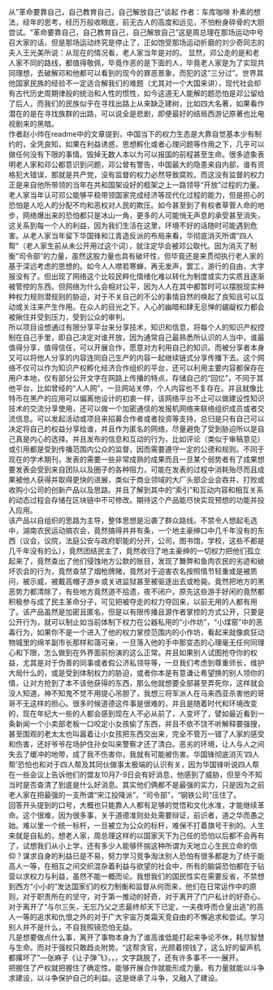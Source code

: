从”革命要靠自己，自己教育自己，自己解放自己”谈起
作者：车库咖啡
朴素的想法，经年的思考，经历万般收眼底，前无古人的高度和远见，不怕粉身碎骨的大胆尝试。“革命要靠自己，自己教育自己，自己解放自己”这是周总理在那场运动中号召大家的话，但是那场运动终究是停止了，正如饱受那场运动折磨的刘少奇同志的夫人王光美所说：从现在的情况看，老人家当年是对的。
显然，邓公走的是和老人家不同的路线，都值得敬佩，毕竟作恶的是下面的人，毕竟老人家是为了实现共同理想，去破解邓和他都可以看到的现今的罪恶景象，而犯的这“三分过”。世界其他国家民族的经验不一定适合解我们的难题（尤其对一个大国来讲），现代社会却有古代历史周期律般的统治和人性的惯性，如今这道无人能解的题恐怕是邓公留给了后人，而我们的民族似乎在寻找出路上从来缺乏建树，比如四大名著，如果看作潜在的是在寻找族群的出路，可以说全是悲剧，即便最好的结局西游记原著也比电视剧来的黑暗。  
作者赵小帅在readme中的文章提到，中国当下的权力生态是大靠自觉基本少有制约的，全凭良知，如果在利益诱惑，思想孵化或者心理问题等作用之下，几乎可以做任何没有下限的事情。毁掉无数人本以为可以报国的前程甚至生命。很多迹象表明老人家和邓公都意识到问题，邓公曾有警告，中国最大的隐患来自内部，谁有资格犯大错误，那就是共产党，没有监督的权力必然导致腐败。而这没有监督的权力正是来自他所带领的当年在共和国架设好的框架之上一路领导“开放”过程的力量。老人家当年认可邓公能够平稳带领国家完成经济等现代化过程的能力，但是担心的恐怕是人吃人的分配不均和恶权对人民的欺压。如今甚至到了有权者草菅人命的地步，网络爆出来的恐怕都只是冰山一角，更多的人可能悄无声息的承受甚至消失，这关系到每一个人的利益，因为我们生活在这里，环境不好的话随时可能遇到危害。从老人家当年留下华国锋和江青造反派的布局来看，华彻底消灭所谓“四人帮”（老人家生前从未公开用过这个词），就注定华会被邓公取代。因为消灭了制衡“司令部”的力量，虽然这股力量也具有破坏性，但毕竟还是来贯彻执行老人家的基于深远考虑的思想的。如今人人噤若寒蝉，再无发声，罢工，游行的自由，大字报没有了。但出现了网络这个比较民粹化情绪化难以转化为制度或实力实质且逐渐被管控的东西。但网络为什么会相对公平，因为人人在其中都暂时可以摆脱现实种种权力规则潜规则的胁迫，对于不关自己的不公的事情自然的唤起了良知且可以互动或关注来产生作用。在众人的目光之下，人心的幽暗和肆无忌惮的龌龊权力都会被揪住并受到压力，受到公众的审判。  
所以项目设想通过有限分享平台来分享技术，知识和信息，将每个人的知识产权控制在自己手里，即自己决定对谁开放，因为通常自己最熟悉所认识的人当中，谁最值得分享，值得信任，可以开展合作，愿意对方利用自己的知识。而被分享者本身又可以将他人分享的内容连同自己生产的内容一起继续链式分享传播下去。这个网络不仅可以作为知识产权孵化经济合作组织的平台，还可以利用主要内容都保存在用户本地，仅有部分公开文字在网路上传播的特点，存储自己的“回忆”，不同于其他平台，比如曾经的“人人网”，一旦网站关停，个人内容也不复存在。并且就像比特币在黑产的应用可以偏离他设计的初衷一样，该网络平台不止可以做建设性知识技术的交流分享使用，还可以做一个加密通信的发报机网络来联络组织成员或者交流信息。可以发起活动或项目来招募合作者或者投资等支持，总归是只有自己可以决定将自己的权益分享给谁，并且作为匿名的网络，尽量避免了受到胁迫所以是自己真是内心的选择。并且发布的信息和互动的行为，比如评论（类似于审稿意见）或引用都是受到传播范围内公众的监督，因而需要遵守一定的公德和规则。不同于现在的学术期刊，发表的需要一些非常成熟的成果而且一旦某个弱势者有了成果想要发表会受到来自团队以及圈子的各种阻力，可能在发表的过程中消耗殆尽而且成果被他人获得并取得更快的进展，类似于商业领域的大厂头部企业会吞并、打败或收购小公司的创新产品以及思路。并且了解到其中的“索引”和互动内容和相互关系的动态过程会存储在区块链中不可修改。期待这个产品能尽快实现预想的功能并投入应用。  
该产品以自组织的思路为主导，整体思想是沿袭了群众路线。不禁令人想起毛选中，湖南农民运动搞农会，竟然搞得井井有条，一个地主豪绅口中几千年没有的东西（议会，议院，法庭公安与政府职能的分开，公司，图书馆，学校，这些不都是几千年没有的么），竟然团结民主了，竟然收归了地主豪绅的一切权力把他们孤立起来了，竟然查出了他们侵蚀地方公款的账目，发现了舞弊和鱼肉农民的劣迹和破坏农会的行为，竟然查禁了烟枪牌赌，竟然对于迫害农名按照情节轻重或是被质问，被示威，被戴高帽子游乡或关进监狱甚至被驱逐出去或枪毙。竟然把地方的黑恶势力都清除了，有些地方竟然道不拾遗，夜不闭户。原先这些游手好闲的竟然都积极参与成了民主革命分子，可见把被夺走的权力夺回来，以前无用的人都有用了。该产品虽然是加密且匿名，但是以有限传播且源作者掌控的方式公开，只要是公开行为，就可以制止如当前体制下权力在公器私用的“小作坊”，“小煤窑”中的恶毒行为，如果你不是一个进入了他的权力掌控范围内的小作坊，看起来就像疯狂动物城里的绵羊副市长那样和蔼可亲，一旦落入他的手中那变态的心理毫无任何同理心和下限，怎么做到在外界面前扮演的这么正常。并且如果别人试图抢夺你的权益，尤其是对于伪善的同事或者假公济私领导等，一旦我们考虑到尊重师长，维护大局什么的，或是受到体制权力的胁迫，或者你本是有意谦让希望换的别人领你的情，让对方抢到了本不该他获得的东西，那么他就想要全部甚至弄死你，这样就会没人知道，神不知鬼不觉不用提心吊胆了，我想三将军派人在马来西亚杀害他的哥哥不无这样的担心。很多时候道德这件事是很难的，并且是随着时代和环境改变的，现在年纪大一些的人都会感到现在人不必从前了，人变坏了，譬如最近看到一条新闻一个小卖部老板一口咬定小女孩偷了东西，并且不依不饶不听解释要强搜，甚至围观的老太太也叫嚣着让小女孩把东西交出来，完全不管万一错了人家的感受和伤害，还好爷爷在场护住孙女叫来警察才还了清白。恶劣的环境，让人与人之间失去了缓冲的地带，成了我不伤害你，我就有可能被伤害。华国锋彻底消灭‘四人帮’恐怕也和对于四人帮及其同伙做事太极端的认识有关，因为华国锋听说四人帮在一些会议上告诉他们的盟友10月7-9日会有好消息，他感到了威胁，但至今不知当时是否查清了到底是什么好消息。其实他们俩都不是最强的实力，只是因为之前老人家在把最强的一支所谓“宋江投降派”，“司令部”，“钢铁公司”压住了。  
回答开头提到的口号，大概也只能靠人人都有足够的觉悟和文化水准，才能继续革命。这个很难，因为很多事，关于道德准则处处需要辩证，前识者，道之华而愚之始。难以里一个统一标杆，一旦被立为公众的标杆，难保不打着旗号干别的。人生来就是自私的，想老人家，周总理这样的以国家天下为己任的恐怕以后都不会再有了，试想我们从小上学，还有多少人能够怀揣这种所谓为天地立心生民立命的信仰？谋求自身的利益已是不易，努力学习竞争淘汰别人恐怕有很多都是为了终于能高人一等，在相互之间交织混杂着利益与欲望的社会中，所有的脑袋恐怕都在于钻营以求权力与利益，虽然不能一概而论。我想我们的国民性实在需要反省，不禁想到西方“小小的”发达国家们的权力制衡和监督从何而来，他们在日常运作中的原则，对于职责所在的坚守，对于第一推动的好奇，对于离开了门户私计的好奇心，对于离开了“与尔三矢，无忘乃父之志最终却天下已定，一夫夜呼而仓皇出逃”的高人一等的追求和仇恨之外的对于广大宇宙万类霜天竞自由的不懈追求和尝试。学习别人并不是什么，不自我照镜恐怕无益。  
凡是想要做点什么事，离开了事物本身为了谁高谁低能打起来争论不休，耗尽智慧与生命。而对于强权只敢趋炎附势。“这帮贪官，光顾着捞钱了，这么好的留声机都撂坏了”—张麻子《让子弹飞》，，，文字跳脱了，还有许多事不一一展开。  
把握住了产权就把握住了确定性。能够开展合作就能形成力量。有力量就能以斗争求建设，以斗争保护自己的利益。这是继承了斗争，又融入了建设。